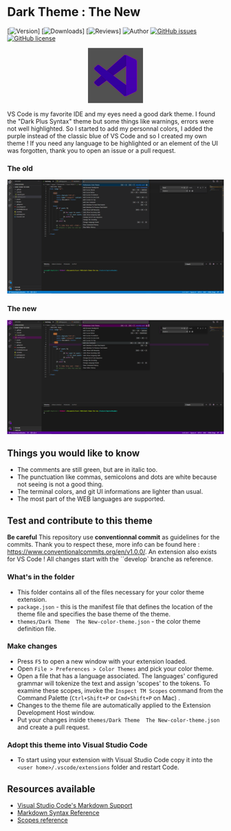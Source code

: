 # Dark Theme : The New

[![Version](https://vsmarketplacebadge.apphb.com/version/BaptisteCrouzet.dark-theme-the-new.svg)]
[![Downloads](https://vsmarketplacebadge.apphb.com/downloads/BaptisteCrouzet.dark-theme-the-new.svg)]
[![Reviews](https://vsmarketplacebadge.apphb.com/rating/BaptisteCrouzet.dark-theme-the-new.svg)]
![Author](https://img.shields.io/badge/Author-Baptiste%20Crouzet-red)
[![GitHub issues](https://img.shields.io/github/issues/BaptisteCrouzet/DarkTheme-The-New.svg)](https://github.com/BaptisteCrouzet/DarkTheme-The-New/issues)
[![GitHub license](https://img.shields.io/badge/license-MIT-blue.svg)](https://github.com/BaptisteCrouzet/DarkTheme-The-New/blob/master/LICENSE)
<!-- [![Installs](https://vsmarketplacebadge.apphb.com/installs-short/dunstontc.dark-plus-syntax.svg?style=flat&color=blue)](https://marketplace.visualstudio.com/items?itemName=dunstontc.dark-plus-syntax) -->

<div align="center">
    <a href="https://github.com/BaptisteCrouzet/DarkTheme-The-New/tree/master">
        <img src="https://github.com/BaptisteCrouzet/DarkTheme-The-New/blob/develop/assets/Dark-Theme-the-new@0,25x.png?raw=true" alt="logo">
    </a>
</div>

VS Code is my favorite IDE and my eyes need a good dark theme. I found the "Dark Plus Syntax" theme but some things like warnings, errors were not well highlighted. So I started to add my personnal colors, I added the purple instead of the classic blue of VS Code and so I created my own theme !
If you need any language to be highlighted or an element of the UI was forgotten, thank you to open an issue or a pull request.

### The old

<img src="https://github.com/BaptisteCrouzet/DarkTheme-The-New/blob/develop/assets/the-old.png?raw=true" alt="logo">

### The new

<img src="https://github.com/BaptisteCrouzet/DarkTheme-The-New/blob/develop/assets/the-new.png?raw=true" alt="logo">

## Things you would like to know

* The comments are still green, but are in italic too.
* The punctuation like commas, semicolons and dots are white because not seeing is not a good thing.
* The terminal colors, and git UI informations are lighter than usual.
* The most part of the WEB languages are supported.

## Test and contribute to this theme

**Be careful** This repository use **conventionnal commit** as guidelines for the commits. Thank you to respect these, more info can be found here : https://www.conventionalcommits.org/en/v1.0.0/. An extension also exists for VS Code ! All changes start with the ``develop` branche as reference.

### What's in the folder

* This folder contains all of the files necessary for your color theme extension.
* `package.json` - this is the manifest file that defines the location of the theme file and specifies the base theme of the theme.
* `themes/Dark Theme  The New-color-theme.json` - the color theme definition file.

### Make changes

* Press `F5` to open a new window with your extension loaded.
* Open `File > Preferences > Color Themes` and pick your color theme.
* Open a file that has a language associated. The languages' configured grammar will tokenize the text and assign 'scopes' to the tokens. To examine these scopes, invoke the `Inspect TM Scopes` command from the Command Palette (`Ctrl+Shift+P` or `Cmd+Shift+P` on Mac) .
* Changes to the theme file are automatically applied to the Extension Development Host window.
* Put your changes inside `themes/Dark Theme  The New-color-theme.json` and create a pull request.

### Adopt this theme into Visual Studio Code

* To start using your extension with Visual Studio Code copy it into the `<user home>/.vscode/extensions` folder and restart Code.

## Resources available

* [Visual Studio Code's Markdown Support](http://code.visualstudio.com/docs/languages/markdown)
* [Markdown Syntax Reference](https://help.github.com/articles/markdown-basics/)
* [Scopes reference](https://code.visualstudio.com/api/extension-guides/color-theme)

